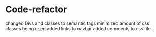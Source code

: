 # Code-refactor
changed Divs and classes to semantic tags
minimized amount of css classes being used
added links to navbar
added comments to css file
